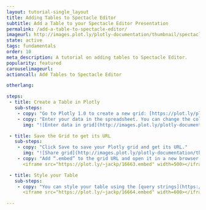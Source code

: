 ```yaml
---
layout: tutorial-single_layout
title: Adding Tables to Spectacle Editor
subtitle: Add a Table to your Spectacle Editor Presentation
permalink: /add-a-table-to-spectacle-editor/
imageurl: http://images.plot.ly/plotly-documentation/thumbnail/spectacle-table.png
state: active
tags: fundamentals
order: 10
meta_description: A tutorial on adding tables to Spectacle Editor.
popularity: featured
carouselimageurl:
actioncall: Add Tables to Spectacle Editor

otherlang:

steps:
 - title: Create a Table in Plotly
   sub-steps:
    - copy: "Go to Plotly 1.0 to create a new grid: [https://plot.ly/plot](https://plot.ly/plot). You can also upload an Excel or CSV file."
    - copy: "Enter your data in the spreadsheet. You can change the column titles by selecting Rename"
      img: "![Enter data in grid](http://images.plot.ly/plotly-documentation/thumbnail/table-values.png)"

 - title: Save the Grid to get its URL
   sub-steps:
    - copy: "Click Save to save your Plotly grid and get its URL."
      img: "![Share grid](http://images.plot.ly/plotly-documentation/thumbnail/share-grid.png)"
    - copy: "Add “.embed” to the grid URL and open it in a new browser tab. Your URL should look something like this: [https://plot.ly/~jackp/16663.embed](https://plot.ly/~jackp/16663.embed)."
      <iframe src="https://plot.ly/~jackp/16663.embed" width=500></iframe>

 - title: Style your Table
   sub-steps:
    - copy: "You can style your table using the [query strings](https://en.wikipedia.org/wiki/Query_string) below."
      <iframe src="https://plot.ly/~jackp/16664.embed" width=600></iframe>

---
```

